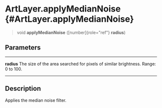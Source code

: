 ArtLayer.applyMedianNoise {#ArtLayer.applyMedianNoise}
=========================

> void **applyMedianNoise** ([number]{role="ref"} **radius**)

Parameters
----------

  ------------ -------------------------------------------------------------
  **radius**   The size of the area searched for pixels of similar
               brightness. Range: 0 to 100.
  ------------ -------------------------------------------------------------

Description
-----------

Applies the median noise filter.
